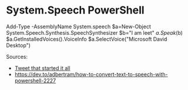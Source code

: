 # System.Speech PowerShell

Add-Type -AssemblyName System.speech
$a=New-Object System.Speech.Synthesis.SpeechSynthesizer
$b="I am leet"
$a.Speak($b)
$a.GetInstalledVoices().VoiceInfo
$a.SelectVoice("Microsoft David Desktop")


Sources:

- [Tweet that started it all](https://twitter.com/Wietze/status/1660643279690428418)
- https://dev.to/adbertram/how-to-convert-text-to-speech-with-powershell-2227
